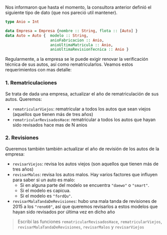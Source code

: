 Nos informaron que hasta el momento, la consultora anterior definió el siguiente tipo de dato (que nos pareció util mantener).

```haskell
type Anio = Int

data Empresa = Empresa {nombre :: String, flota :: [Auto] }
data Auto = Auto {  modelo :: String, 
                    anioFabricacion :: Anio, 
                    anioUltimaMatricula :: Anio, 
                    anioUltimaRevisionTecnica :: Anio }
```

Regularmente, a la empresa se le puede exigir renovar la verificación técnica de sus autos, así como rematricularlos. Veamos estos requerimientos con mas detalle:

### 1. Rematriculaciones

Se trata de dada una empresa, actualizar el año de rematriculación de sus autos. Queremos: 

  * `rematricularViejos`: rematricular a todos los autos que sean viejos  (aquellos que tienen más de tres años) 
  * `rematricularRevisadosHace`: rematricular a todos los autos que hayan sido revisados hace mas de N anios

### 2. Revisiones

Queremos también también actualizar el año de revisión de los autos de la empresa:

  * `revisarViejos`: revisa los autos  viejos  (son aquellos que tienen más de tres años)
  * `revisarMalos`: revisa los autos malos. Hay varios factores que influyen para saber si un auto es malo:
    * Si en alguna parte del modelo se encuentra `"daewo"` o `"smart"`.
    * Si el modelo es capicua.
    * Si el modelo es `"fordQu"`.
  * `revisarMalaTandaDeRevisiones`: hubo una mala tanda de revisiones de 2015 a los `"reno60"`, así que queremos revisarlos a estos modelos que hayan sido revisados por última vez en dicho año
  
> Escribí las funciones `rematricularRevisadosHace`, `rematricularViejos`, `revisarMalaTandaDeRevisiones`, `revisarMalos` y `revisarViejos`
